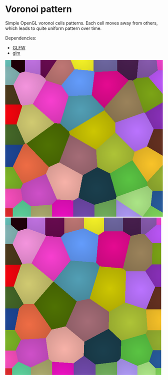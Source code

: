# Voronoi pattern

Simple OpenGL voronoi cells patterns. Each cell moves away from others, which leads to quite uniform pattern over time.

Dependencies:
- [GLFW](https://www.glfw.org/)
- [glm](https://glm.g-truc.net/0.9.9/index.html)

![Voronoi frame 1](img1.png)
![Voronoi frame 2](img2.png)
